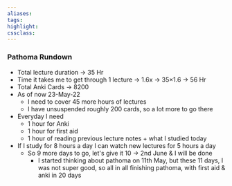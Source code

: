 ```yaml
---
aliases:  
tags:
highlight:  
cssclass:
---
```


### Pathoma Rundown 
- Total lecture duration → 35 Hr 
- Time it takes me to get through 1 lecture → 1.6x → 35×1.6 → 56 Hr
- Total Anki Cards → 8200
- As of now 23-May-22 
	- I need to cover 45 more hours of lectures
	- I have unsuspended roughly 200 cards, so a lot more to go there
- Everyday I need
	- 1 hour for Anki
	- 1 hour for first aid
	- 1 hour of reading previous lecture notes + what I studied today 
- If I study for 8 hours a day I can watch new lectures for 5 hours a day
	- So 9 more days to go, let's give it 10 → 2nd June & I will be done
		- I started thinking about pathoma on 11th May, but these 11 days, I was not super good, so all in all finishing pathoma, with first aid & anki in 20 days
